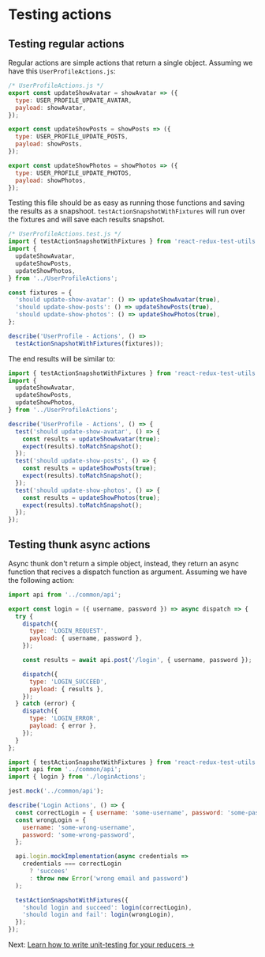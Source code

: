 # Testing actions

## Testing regular actions

Regular actions are simple actions that return a single object.
Assuming we have this `UserProfileActions.js`:

```js
/* UserProfileActions.js */
export const updateShowAvatar = showAvatar => ({
  type: USER_PROFILE_UPDATE_AVATAR,
  payload: showAvatar,
});

export const updateShowPosts = showPosts => ({
  type: USER_PROFILE_UPDATE_POSTS,
  payload: showPosts,
});

export const updateShowPhotos = showPhotos => ({
  type: USER_PROFILE_UPDATE_PHOTOS,
  payload: showPhotos,
});
```

Testing this file should be as easy as running those functions and saving the results as a snapshoot.
`testActionSnapshotWithFixtures` will run over the fixtures and will save each results snapshot.

```js
/* UserProfileActions.test.js */
import { testActionSnapshotWithFixtures } from 'react-redux-test-utils';
import {
  updateShowAvatar,
  updateShowPosts,
  updateShowPhotos,
} from '../UserProfileActions';

const fixtures = {
  'should update-show-avatar': () => updateShowAvatar(true),
  'should update-show-posts': () => updateShowPosts(true),
  'should update-show-photos': () => updateShowPhotos(true),
};

describe('UserProfile - Actions', () =>
  testActionSnapshotWithFixtures(fixtures));
```

The end results will be similar to:

```js
import { testActionSnapshotWithFixtures } from 'react-redux-test-utils';
import {
  updateShowAvatar,
  updateShowPosts,
  updateShowPhotos,
} from '../UserProfileActions';

describe('UserProfile - Actions', () => {
  test('should update-show-avatar', () => {
    const results = updateShowAvatar(true);
    expect(results).toMatchSnapshot();
  });
  test('should update-show-posts', () => {
    const results = updateShowPosts(true);
    expect(results).toMatchSnapshot();
  });
  test('should update-show-photos', () => {
    const results = updateShowPhotos(true);
    expect(results).toMatchSnapshot();
  });
});
```

## Testing thunk async actions

Async thunk don't return a simple object, instead, they return an async function that recives a dispatch function as argument.
Assuming we have the following action:

```js
import api from '../common/api';

export const login = ({ username, password }) => async dispatch => {
  try {
    dispatch({
      type: 'LOGIN_REQUEST',
      payload: { username, password },
    });

    const results = await api.post('/login', { username, password });

    dispatch({
      type: 'LOGIN_SUCCEED',
      payload: { results },
    });
  } catch (error) {
    dispatch({
      type: 'LOGIN_ERROR',
      payload: { error },
    });
  }
};
```

```js
import { testActionSnapshotWithFixtures } from 'react-redux-test-utils';
import api from '../common/api';
import { login } from './loginActions';

jest.mock('../common/api');

describe('Login Actions', () => {
  const correctLogin = { username: 'some-username', password: 'some-password' };
  const wrongLogin = {
    username: 'some-wrong-username',
    password: 'some-wrong-password',
  };

  api.login.mockImplementation(async credentials =>
    credentials === correctLogin
      ? 'succees'
      : throw new Error('wrong email and password')
  );

  testActionSnapshotWithFixtures({
    'should login and succeed': login(correctLogin),
    'should login and fail': login(wrongLogin),
  });
});
```

Next: [Learn how to write unit-testing for your reducers ->](unit-testing-reducers.md)
